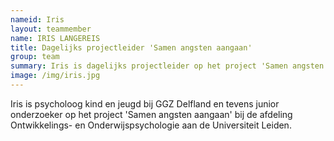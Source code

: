```yaml
---
nameid: Iris
layout: teammember
name: IRIS LANGEREIS
title: Dagelijks projectleider 'Samen angsten aangaan'
group: team
summary: Iris is dagelijks projectleider op het project 'Samen angsten aangaan'. Iris is psycholoog kind en jeugd bij GGZ Delfland en tevens junior onderzoeker bij de afdeling Ontwikkelings- en Onderwijspsychologie aan de Universiteit Leiden. 
image: /img/iris.jpg
---
```


Iris is psycholoog kind en jeugd bij GGZ Delfland en tevens junior onderzoeker op het project 'Samen angsten aangaan' bij de afdeling Ontwikkelings- en Onderwijspsychologie aan de Universiteit Leiden. 
